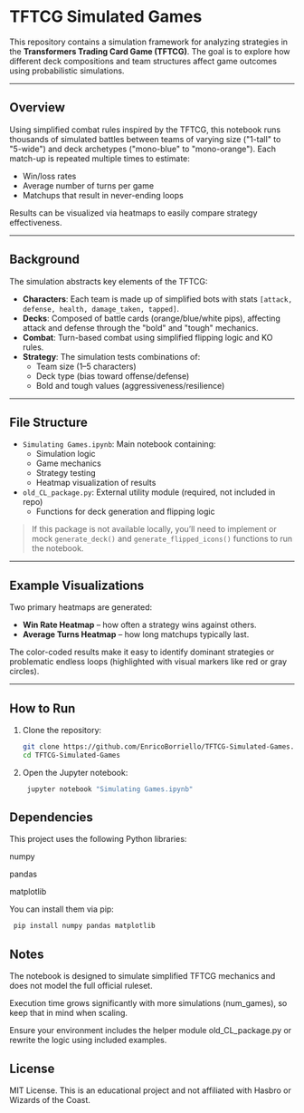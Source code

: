# TFTCG Simulated Games

This repository contains a simulation framework for analyzing strategies in the **Transformers Trading Card Game (TFTCG)**. The goal is to explore how different deck compositions and team structures affect game outcomes using probabilistic simulations.

---

## Overview

Using simplified combat rules inspired by the TFTCG, this notebook runs thousands of simulated battles between teams of varying size ("1-tall" to "5-wide") and deck archetypes ("mono-blue" to "mono-orange"). Each match-up is repeated multiple times to estimate:

- Win/loss rates
- Average number of turns per game
- Matchups that result in never-ending loops

Results can be visualized via heatmaps to easily compare strategy effectiveness.

---

## Background

The simulation abstracts key elements of the TFTCG:

- **Characters**: Each team is made up of simplified bots with stats `[attack, defense, health, damage_taken, tapped]`.
- **Decks**: Composed of battle cards (orange/blue/white pips), affecting attack and defense through the "bold" and "tough" mechanics.
- **Combat**: Turn-based combat using simplified flipping logic and KO rules.
- **Strategy**: The simulation tests combinations of:
  - Team size (1–5 characters)
  - Deck type (bias toward offense/defense)
  - Bold and tough values (aggressiveness/resilience)

---

## File Structure

- `Simulating Games.ipynb`: Main notebook containing:
  - Simulation logic
  - Game mechanics
  - Strategy testing
  - Heatmap visualization of results
- `old_CL_package.py`: External utility module (required, not included in repo)
  - Functions for deck generation and flipping logic

> If this package is not available locally, you’ll need to implement or mock `generate_deck()` and `generate_flipped_icons()` functions to run the notebook.

---

## Example Visualizations

Two primary heatmaps are generated:

- **Win Rate Heatmap** – how often a strategy wins against others.
- **Average Turns Heatmap** – how long matchups typically last.

The color-coded results make it easy to identify dominant strategies or problematic endless loops (highlighted with visual markers like red or gray circles).

---

## How to Run

1. Clone the repository:
   ```bash
   git clone https://github.com/EnricoBorriello/TFTCG-Simulated-Games.git
   cd TFTCG-Simulated-Games

2. Open the Jupyter notebook:
   ```bash
    jupyter notebook "Simulating Games.ipynb"


## Dependencies
This project uses the following Python libraries:

numpy

pandas

matplotlib

You can install them via pip:
   ```bash
    pip install numpy pandas matplotlib
   ```

## Notes
The notebook is designed to simulate simplified TFTCG mechanics and does not model the full official ruleset.

Execution time grows significantly with more simulations (num_games), so keep that in mind when scaling.

Ensure your environment includes the helper module old_CL_package.py or rewrite the logic using included examples.

## License
MIT License.
This is an educational project and not affiliated with Hasbro or Wizards of the Coast.
